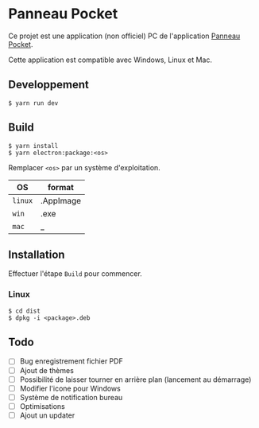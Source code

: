 # Panneau Pocket

Ce projet est une application (non officiel) PC de l'application [Panneau Pocket](https://www.panneaupocket.com).

Cette application est compatible avec Windows, Linux et Mac.

## Developpement

```
$ yarn run dev
```

## Build
```
$ yarn install
$ yarn electron:package:<os>
```
Remplacer `<os>` par un système d'exploitation.

OS      | format
--------|----------
`linux` | .AppImage
`win`   | .exe
`mac`   | _

## Installation

Effectuer l'étape `Build` pour commencer.

### Linux
```
$ cd dist
$ dpkg -i <package>.deb
```

## Todo
- [ ] Bug enregistrement fichier PDF
- [ ] Ajout de thèmes
- [ ] Possibilité de laisser tourner en arrière plan (lancement au démarrage)
- [ ] Modifier l'icone pour Windows
- [ ] Système de notification bureau
- [ ] Optimisations
- [ ] Ajout un updater